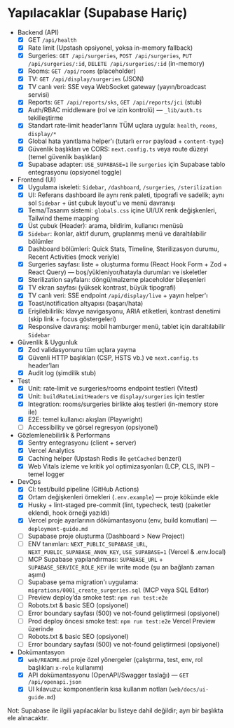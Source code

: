 # Yapılacaklar (Supabase Hariç)

- Backend (API)
  - [x] GET `/api/health`
  - [x] Rate limit (Upstash opsiyonel, yoksa in-memory fallback)
  - [x] Surgeries: `GET /api/surgeries`, `POST /api/surgeries`, `PUT /api/surgeries/:id`, `DELETE /api/surgeries/:id` (in-memory)
  - [x] Rooms: `GET /api/rooms` (placeholder)
  - [x] TV: `GET /api/display/surgeries` (JSON)
  - [x] TV canlı veri: SSE veya WebSocket gateway (yayın/broadcast servisi)
  - [x] Reports: `GET /api/reports/sks`, `GET /api/reports/jci` (stub)
  - [x] Auth/RBAC middleware (rol ve izin kontrolü) — `_lib/auth.ts` tekilleştirme
  - [x] Standart rate‑limit header’larını TÜM uçlara uygula: `health`, `rooms`, `display/*`
  - [x] Global hata yanıtlama helper'ı (tutarlı `error` payload + `content-type`)
  - [x] Güvenlik başlıkları ve CORS: `next.config.ts` veya route düzeyi (temel güvenlik başlıkları)
  - [x] Supabase adapter: `USE_SUPABASE=1` ile `surgeries` için Supabase tablo entegrasyonu (opsiyonel toggle)

- Frontend (UI)
  - [x] Uygulama iskeleti: `Sidebar`, `/dashboard`, `/surgeries`, `/sterilization`
  - [x] UI: Referans dashboard ile aynı renk paleti, tipografi ve sadelik; aynı sol `Sidebar` + üst çubuk layout'u ve menü davranışı
  - [x] Tema/Tasarım sistemi: `globals.css` içine UI/UX renk değişkenleri, Tailwind theme mapping
  - [x] Üst çubuk (Header): arama, bildirim, kullanıcı menüsü
  - [x] `Sidebar`: ikonlar, aktif durum, gruplanmış menü ve daraltılabilir bölümler
  - [x] Dashboard bölümleri: Quick Stats, Timeline, Sterilizasyon durumu, Recent Activities (mock veriyle)
  - [x] Surgeries sayfası: liste + oluşturma formu (React Hook Form + Zod + React Query) — boş/yükleniyor/hatayla durumları ve iskeletler
  - [x] Sterilization sayfaları: döngü/malzeme placeholder bileşenleri
  - [x] TV ekran sayfası (yüksek kontrast, büyük tipografi)
  - [x] TV canlı veri: SSE endpoint `/api/display/live` + yayın helper'ı
  - [x] Toast/notification altyapısı (başarı/hata)
  - [x] Erişilebilirlik: klavye navigasyonu, ARIA etiketleri, kontrast denetimi (skip link + focus göstergeleri)
  - [x] Responsive davranış: mobil hamburger menü, tablet için daraltılabilir `Sidebar`

- Güvenlik & Uygunluk
  - [x] Zod validasyonunu tüm uçlara yayma
  - [x] Güvenli HTTP başlıkları (CSP, HSTS vb.) ve `next.config.ts` header’ları
  - [x] Audit log (şimdilik stub)

- Test
  - [x] Unit: rate‑limit ve surgeries/rooms endpoint testleri (Vitest)
  - [x] Unit: `buildRateLimitHeaders` ve `display/surgeries` için testler
  - [x] Integration: rooms/surgeries birlikte akış testleri (in-memory store ile)
  - [x] E2E: temel kullanıcı akışları (Playwright)
  - [ ] Accessibility ve görsel regresyon (opsiyonel)

- Gözlemlenebilirlik & Performans
  - [x] Sentry entegrasyonu (client + server)
  - [x] Vercel Analytics
  - [x] Caching helper (Upstash Redis ile `getCached` benzeri)
  - [x] Web Vitals izleme ve kritik yol optimizasyonları (LCP, CLS, INP) – temel logger

- DevOps
  - [x] CI: test/build pipeline (GitHub Actions)
  - [x] Ortam değişkenleri örnekleri (`.env.example`) — proje kökünde ekle
  - [x] Husky + lint-staged pre-commit (lint, typecheck, test) (paketler eklendi, hook örneği yazıldı)
  - [x] Vercel proje ayarlarının dökümantasyonu (env, build komutları) — `deployment-guide.md`
  - [ ] Supabase proje oluşturma (Dashboard > New Project)
  - [ ] ENV tanımları: `NEXT_PUBLIC_SUPABASE_URL`, `NEXT_PUBLIC_SUPABASE_ANON_KEY`, `USE_SUPABASE=1` (Vercel & .env.local)
  - [ ] MCP Supabase yapılandırması: `SUPABASE_URL` + `SUPABASE_SERVICE_ROLE_KEY` ile write mode (şu an bağlantı zaman aşımı)
  - [ ] Supabase şema migration'ı uygulama: `migrations/0001_create_surgeries.sql` (MCP veya SQL Editor)
  - [ ] Preview deploy’da smoke test: `npm run test:e2e`
  - [ ] Robots.txt & basic SEO (opsiyonel)
  - [ ] Error boundary sayfası (500) ve not-found geliştirmesi (opsiyonel)
  - [ ] Prod deploy öncesi smoke test: `npm run test:e2e` Vercel Preview üzerinde
  - [ ] Robots.txt & basic SEO (opsiyonel)
  - [ ] Error boundary sayfası (500) ve not-found geliştirmesi (opsiyonel)

- Dokümantasyon
  - [x] `web/README.md` proje özel yönergeler (çalıştırma, test, env, rol başlıkları `x-role` kullanımı)
  - [x] API dokümantasyonu (OpenAPI/Swagger taslağı) — `GET /api/openapi.json`
  - [x] UI kılavuzu: komponentlerin kısa kullanım notları (`web/docs/ui-guide.md`)

Not: Supabase ile ilgili yapılacaklar bu listeye dahil değildir; ayrı bir başlıkta ele alınacaktır.


